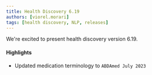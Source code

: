 ```yaml
---
title: Health Discovery 6.19
authors: [viorel.morari]
tags: [health discovery, NLP, releases]
---
```



We're excited to present health discovery version 6.19.

#### Highlights

- Updated medication terminology to `ABDAmed July 2023`